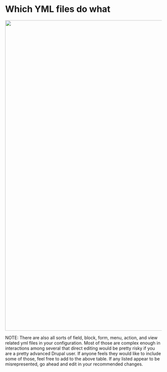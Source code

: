 
# Which YML files do what

<img src="../cicd/captures/config4list.pdf"  width="1000">

NOTE: There are also all sorts of field, block, form, menu, action, and view related yml files in your configuration.  Most of those are complex enough in interactions among several that direct editing would be pretty risky if you are a pretty advanced Drupal user. If anyone feels they would like to include some of those, feel free to add to the above table.  If any listed appear to be misrepresented, go ahead and edit in your recommended changes. 
